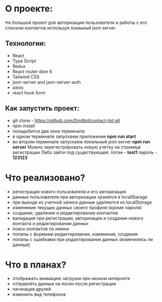 # О проекте:
 Не большой проект для авторизации пользователя и работы с его списком контактов
 используя локаьный json server.

## Технологии:
- React
- Type Script
- Redux
- React router dom 6
- Tailwind CSS
- json-server and json-server-auth
- axios
- react hook form

## Как запустить проект:
- git clone - https://github.com/Dmitbd/contact-list.git
- npm install
- понадобится два окна терминала:
- в одном терминале запускаем приложение **npm run start**
- во втором терминале запускаем локальный json server **npm run server**
Можно зерегистрировать новую учетку на странице регистрации
Либо зайти под существующей:
логин - **test1**
пароль - **123123**

# Что реализовано?
- регистрация нового пользователя и его авторизация
- данные пользователя при авторизации хранятся в localStarage
- при выходе из учетной записи данные удаляются из localStorage
- изменение текущих данных своего профиля (кроме пароля)
- создание, удаление и редактирование контактов
- валидация при регистрации, авторизации и создании нового контакта и редактировании данных
- поиск контактов по имени
- попапы с формами редактирования, изменения, создания
- попапы с ошибками при редактировании данных (изменились ли данные)

# Что в планах?
- отображать анимацию загрузки при низком интернете
- отправлять данные на логин после регистрации
- пагинация друзей
- изменить вид телефонов
